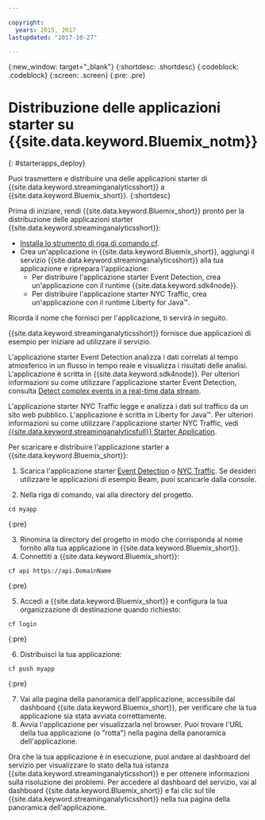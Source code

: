 ```yaml
---

copyright:
  years: 2015, 2017
lastupdated: "2017-10-27"

---
```


<!-- Attribute definitions -->
{:new_window: target="_blank"}
{:shortdesc: .shortdesc}
{:codeblock: .codeblock}
{:screen: .screen}
{:pre: .pre}

# Distribuzione delle applicazioni starter su {{site.data.keyword.Bluemix_notm}}
{: #starterapps_deploy}

Puoi trasmettere e distribuire una delle applicazioni starter di {{site.data.keyword.streaminganalyticsshort}} a {{site.data.keyword.Bluemix_short}}.
{:shortdesc}

Prima di iniziare, rendi {{site.data.keyword.Bluemix_short}}
pronto per la distribuzione delle applicazioni starter {{site.data.keyword.streaminganalyticsshort}}:

* [Installa lo strumento di riga di comando cf](https://github.com/cloudfoundry/cli/releases).
* Crea un'applicazione in {{site.data.keyword.Bluemix_short}},
aggiungi il servizio {{site.data.keyword.streaminganalyticsshort}} alla tua applicazione
e riprepara l'applicazione:
	* Per distribuire l'applicazione starter Event Detection, crea un'applicazione con il runtime {{site.data.keyword.sdk4node}}.
	* Per distribuire l'applicazione starter NYC Traffic, crea un'applicazione con il runtime Liberty for
Java™.

Ricorda il nome che fornisci per l'applicazione, ti servirà in seguito.

{{site.data.keyword.streaminganalyticsshort}} fornisce due applicazioni di esempio
per iniziare ad utilizzare il servizio.

L'applicazione starter Event Detection
analizza i dati correlati al tempo atmosferico in un flusso in tempo reale e visualizza i risultati delle
analisi. L'applicazione è scritta in {{site.data.keyword.sdk4node}}. Per ulteriori informazioni su come utilizzare l'applicazione starter Event
Detection, consulta [Detect complex events in a real-time data stream](https://www.ibm.com/developerworks/library/ba-bluemix-detect-complex-events-from-data-stream-trs/index.html).

L'applicazione starter
NYC Traffic legge e analizza i dati sul traffico da un sito web pubblico. L'applicazione è scritta in
Liberty for Java™. Per ulteriori informazioni su come utilizzare l'applicazione starter NYC Traffic, vedi [{{site.data.keyword.streaminganalyticsfull}} Starter Application](https://developer.ibm.com/streamsdev/docs/bluemix-streaming-analytics-starter-application/).

Per scaricare e distribuire l'applicazione starter a {{site.data.keyword.Bluemix_short}}:

1. Scarica l'applicazione starter [Event Detection](https://streams-github-samples.mybluemix.net/?get=QuickStart/EventDetection) o [ NYC Traffic](https://streams-github-samples.mybluemix.net/?get=QuickStart/NYCTraffic). Se desideri utilizzare le applicazioni di esempio Beam, puoi scaricarle dalla console.

2. Nella riga di comando, vai alla directory del progetto.
  <pre><code>cd myapp</code></pre>
  {:pre}

3. Rinomina la directory del progetto in modo che corrisponda al nome fornito alla tua applicazione in {{site.data.keyword.Bluemix_short}}.
4. Connettiti a {{site.data.keyword.Bluemix_short}}:
  <pre><code>cf api https://api.DomainName</code></pre>
  {:pre}

5. Accedi a {{site.data.keyword.Bluemix_short}} e configura
la tua organizzazione di destinazione quando richiesto:
  <pre><code>cf login</code></pre>
  {:pre}

6. Distribuisci la tua applicazione:
  <pre><code>cf push myapp</code></pre>
  {:pre}

7. Vai alla pagina della panoramica dell'applicazione, accessibile dal dashboard
{{site.data.keyword.Bluemix_short}}, per verificare che la tua applicazione
sia stata avviata correttamente.
8. Avvia l'applicazione per visualizzarla nel browser. Puoi trovare l'URL della tua applicazione (o
"rotta") nella pagina della panoramica dell'applicazione.

Ora che la tua applicazione è in esecuzione, puoi andare al dashboard del servizio per visualizzare lo stato della tua istanza {{site.data.keyword.streaminganalyticsshort}} e per ottenere informazioni sulla risoluzione dei problemi. Per accedere al dashboard
del servizio, vai al dashboard
{{site.data.keyword.Bluemix_short}} e fai clic sul tile
{{site.data.keyword.streaminganalyticsshort}} nella tua
pagina della panoramica dell'applicazione.
